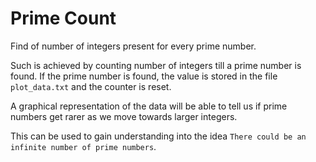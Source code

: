 # Prime Count

Find of number of integers present for every prime number.

Such is achieved by counting number of integers till a prime number is found.
If the prime number is found, the value is stored in the file `plot_data.txt` and the counter is reset.

A graphical representation of the data will be able to tell us if prime numbers get rarer as we move towards larger integers.

This can be used to gain understanding into the idea `There could be an infinite number of prime numbers`.
